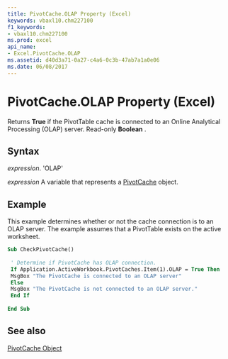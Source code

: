 ```yaml
---
title: PivotCache.OLAP Property (Excel)
keywords: vbaxl10.chm227100
f1_keywords:
- vbaxl10.chm227100
ms.prod: excel
api_name:
- Excel.PivotCache.OLAP
ms.assetid: d40d3a71-0a27-c4a6-0c3b-47ab7a1a0e06
ms.date: 06/08/2017
---
```



# PivotCache.OLAP Property (Excel)

Returns  **True** if the PivotTable cache is connected to an Online Analytical Processing (OLAP) server. Read-only **Boolean** .


## Syntax

 _expression_. 'OLAP'

 _expression_ A variable that represents a [PivotCache](./Excel.PivotCache.md) object.


## Example

This example determines whether or not the cache connection is to an OLAP server. The example assumes that a PivotTable exists on the active worksheet.


```vb
Sub CheckPivotCache() 
 
 ' Determine if PivotCache has OLAP connection. 
 If Application.ActiveWorkbook.PivotCaches.Item(1).OLAP = True Then 
 MsgBox "The PivotCache is connected to an OLAP server" 
 Else 
 MsgBox "The PivotCache is not connected to an OLAP server." 
 End If 
 
End Sub
```


## See also


[PivotCache Object](Excel.PivotCache.md)

